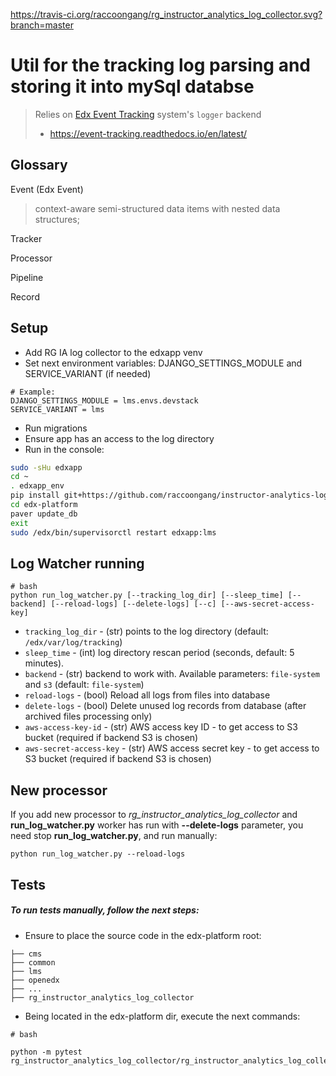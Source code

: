 https://travis-ci.org/raccoongang/rg_instructor_analytics_log_collector.svg?branch=master

# Util for the tracking log parsing and storing it into mySql databse 

> Relies on [Edx Event Tracking](https://github.com/edx/event-tracking) system's `logger` backend
> - https://event-tracking.readthedocs.io/en/latest/

## Glossary

Event (Edx Event)
> context-aware semi-structured data items with nested data structures;

Tracker
>

Processor
>

Pipeline
>

Record
>

## Setup

* Add RG IA log collector to the edxapp venv
* Set next environment variables: DJANGO_SETTINGS_MODULE and SERVICE_VARIANT
  (if needed)
```
# Example:
DJANGO_SETTINGS_MODULE = lms.envs.devstack
SERVICE_VARIANT = lms
```
* Run migrations
* Ensure app has an access to the log directory
* Run in the console:
```bash
sudo -sHu edxapp
cd ~
. edxapp_env
pip install git+https://github.com/raccoongang/instructor-analytics-log-collector@v3.x.x#egg=instructor-analytics-log-collector
cd edx-platform
paver update_db
exit
sudo /edx/bin/supervisorctl restart edxapp:lms
```


## Log Watcher running

```
# bash
python run_log_watcher.py [--tracking_log_dir] [--sleep_time] [--backend] [--reload-logs] [--delete-logs] [--c] [--aws-secret-access-key]
```
- `tracking_log_dir` - (str) points to the log directory (default: `/edx/var/log/tracking`)
- `sleep_time` - (int) log directory rescan period (seconds, default: 5 minutes).
- `backend` - (str) backend to work with. Available parameters: `file-system` and `s3` (default: `file-system`)
- `reload-logs` - (bool) Reload all logs from files into database
- `delete-logs` - (bool) Delete unused log records from database (after archived files processing only)
- `aws-access-key-id` - (str) AWS access key ID - to get access to S3 bucket (required if backend S3 is chosen)
- `aws-secret-access-key` - (str) AWS access secret key - to get access to S3 bucket (required if backend S3 is chosen)

## New processor
If you add new processor to *rg_instructor_analytics_log_collector* and **run_log_watcher.py** worker has run with **--delete-logs** parameter, you need stop **run_log_watcher.py**,
and run manually:
```
python run_log_watcher.py --reload-logs
```

## Tests

##### To run tests manually, follow the next steps:
* Ensure to place the source code in the edx-platform root:
```
├── cms
├── common
├── lms
├── openedx
├── ...
├── rg_instructor_analytics_log_collector
```

* Being located in the edx-platform dir, execute the next commands: 
```
# bash

python -m pytest rg_instructor_analytics_log_collector/rg_instructor_analytics_log_collector/tests/processors
```
